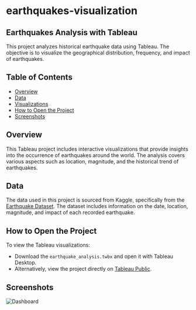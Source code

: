 # earthquakes-visualization

## Earthquakes Analysis with Tableau

This project analyzes historical earthquake data using Tableau. The objective is to visualize the geographical distribution, frequency, and impact of earthquakes.

## Table of Contents
- [Overview](#overview)
- [Data](#data)
- [Visualizations](#visualizations)
- [How to Open the Project](#how-to-open-the-project)
- [Screenshots](#screenshots)

## Overview
This Tableau project includes interactive visualizations that provide insights into the occurrence of earthquakes around the world. The analysis covers various aspects such as location, magnitude, and the historical trend of earthquakes.

## Data
The data used in this project is sourced from Kaggle, specifically from the [Earthquake Dataset](https://www.kaggle.com/datasets/warcoder/earthquake-dataset). The dataset includes information on the date, location, magnitude, and impact of each recorded earthquake.

## How to Open the Project
To view the Tableau visualizations:
- Download the `earthquake_analysis.twbx` and open it with Tableau Desktop.
- Alternatively, view the project directly on [Tableau Public](https://public.tableau.com/app/profile/luciana.valiente/viz/Earthquackes1995-2023/Dashboard1).

## Screenshots
![Dashboard](https://github.com/lucianagabrielavaliente/earthquakes-visualization/assets/54379062/b8fe4269-a537-4aeb-bcd9-130932c500b9)
